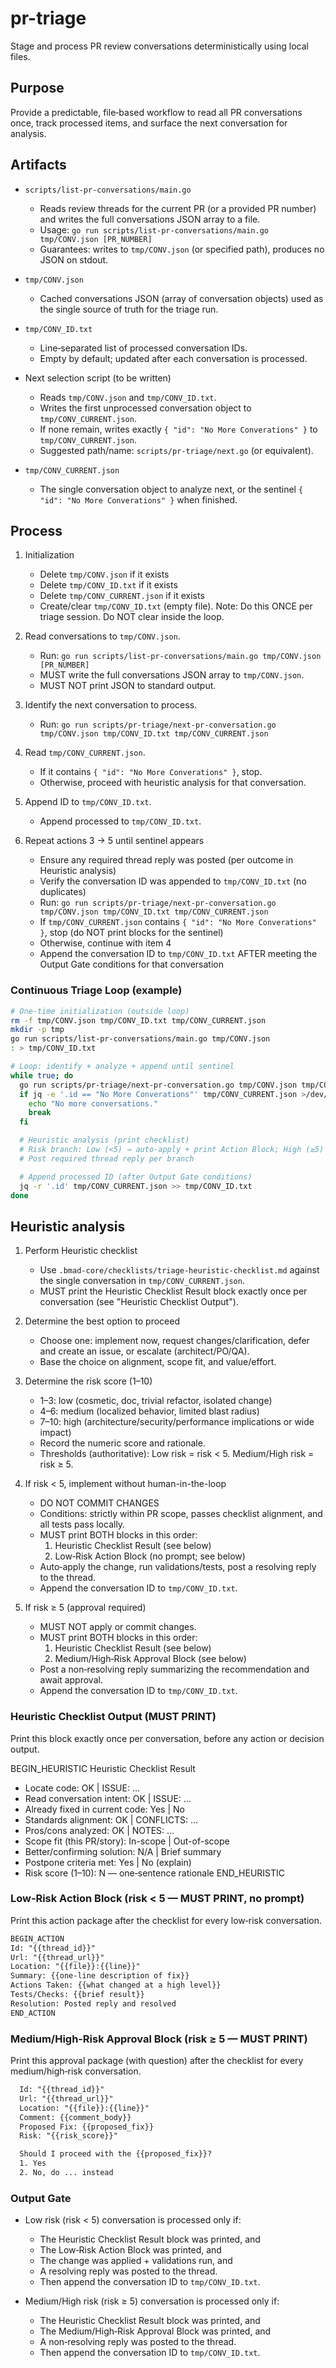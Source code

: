 <!-- Powered by BMAD™ Core -->

# pr-triage

Stage and process PR review conversations deterministically using local files.

## Purpose

Provide a predictable, file‑based workflow to read all PR conversations once, track processed items, and surface the next conversation for analysis.

## Artifacts

- `scripts/list-pr-conversations/main.go`
  - Reads review threads for the current PR (or a provided PR number) and writes the full conversations JSON array to a file.
  - Usage: `go run scripts/list-pr-conversations/main.go tmp/CONV.json [PR_NUMBER]`
  - Guarantees: writes to `tmp/CONV.json` (or specified path), produces no JSON on stdout.

- `tmp/CONV.json`
  - Cached conversations JSON (array of conversation objects) used as the single source of truth for the triage run.

- `tmp/CONV_ID.txt`
  - Line‑separated list of processed conversation IDs.
  - Empty by default; updated after each conversation is processed.

- Next selection script (to be written)
  - Reads `tmp/CONV.json` and `tmp/CONV_ID.txt`.
  - Writes the first unprocessed conversation object to `tmp/CONV_CURRENT.json`.
  - If none remain, writes exactly `{ "id": "No More Converations" }` to `tmp/CONV_CURRENT.json`.
  - Suggested path/name: `scripts/pr-triage/next.go` (or equivalent).

- `tmp/CONV_CURRENT.json`
  - The single conversation object to analyze next, or the sentinel `{ "id": "No More Converations" }` when finished.

## Process

1) Initialization
   - Delete `tmp/CONV.json` if it exists
   - Delete `tmp/CONV_ID.txt` if it exists
   - Delete `tmp/CONV_CURRENT.json` if it exists
   - Create/clear `tmp/CONV_ID.txt` (empty file). Note: Do this ONCE per triage session. Do NOT clear inside the loop.

2) Read conversations to `tmp/CONV.json`.
   - Run: `go run scripts/list-pr-conversations/main.go tmp/CONV.json [PR_NUMBER]`
   - MUST write the full conversations JSON array to `tmp/CONV.json`.
   - MUST NOT print JSON to standard output.

3) Identify the next conversation to process.
   - Run: `go run scripts/pr-triage/next-pr-conversation.go tmp/CONV.json tmp/CONV_ID.txt tmp/CONV_CURRENT.json`

4) Read `tmp/CONV_CURRENT.json`.
   - If it contains `{ "id": "No More Converations" }`, stop.
   - Otherwise, proceed with heuristic analysis for that conversation.
5) Append ID to `tmp/CONV_ID.txt`.
   - Append processed to `tmp/CONV_ID.txt`.
6) Repeat actions 3 → 5 until sentinel appears
   - Ensure any required thread reply was posted (per outcome in Heuristic analysis)
   - Verify the conversation ID was appended to `tmp/CONV_ID.txt` (no duplicates)
   - Run: `go run scripts/pr-triage/next-pr-conversation.go tmp/CONV.json tmp/CONV_ID.txt tmp/CONV_CURRENT.json`
   - If `tmp/CONV_CURRENT.json` contains `{ "id": "No More Converations" }`, stop (do NOT print blocks for the sentinel)
   - Otherwise, continue with item 4
   - Append the conversation ID to `tmp/CONV_ID.txt` AFTER meeting the Output Gate conditions for that conversation

### Continuous Triage Loop (example)
```bash
# One-time initialization (outside loop)
rm -f tmp/CONV.json tmp/CONV_ID.txt tmp/CONV_CURRENT.json
mkdir -p tmp
go run scripts/list-pr-conversations/main.go tmp/CONV.json
: > tmp/CONV_ID.txt

# Loop: identify + analyze + append until sentinel
while true; do
  go run scripts/pr-triage/next-pr-conversation.go tmp/CONV.json tmp/CONV_ID.txt tmp/CONV_CURRENT.json
  if jq -e '.id == "No More Converations"' tmp/CONV_CURRENT.json >/dev/null; then
    echo "No more conversations."
    break
  fi

  # Heuristic analysis (print checklist)
  # Risk branch: Low (<5) → auto-apply + print Action Block; High (≥5) → print Approval Block
  # Post required thread reply per branch

  # Append processed ID (after Output Gate conditions)
  jq -r '.id' tmp/CONV_CURRENT.json >> tmp/CONV_ID.txt
done
```

## Heuristic analysis
1) Perform Heuristic checklist
   - Use `.bmad-core/checklists/triage-heuristic-checklist.md` against the single conversation in `tmp/CONV_CURRENT.json`.
   - MUST print the Heuristic Checklist Result block exactly once per conversation (see "Heuristic Checklist Output").

2) Determine the best option to proceed
   - Choose one: implement now, request changes/clarification, defer and create an issue, or escalate (architect/PO/QA).
   - Base the choice on alignment, scope fit, and value/effort.

3) Determine the risk score (1–10)
   - 1–3: low (cosmetic, doc, trivial refactor, isolated change)
   - 4–6: medium (localized behavior, limited blast radius)
   - 7–10: high (architecture/security/performance implications or wide impact)
   - Record the numeric score and rationale.
   - Thresholds (authoritative): Low risk = risk < 5. Medium/High risk = risk ≥ 5.

4) If risk < 5, implement without human-in-the-loop
   - DO NOT COMMIT CHANGES
   - Conditions: strictly within PR scope, passes checklist alignment, and all tests pass locally.
   - MUST print BOTH blocks in this order:
     1) Heuristic Checklist Result (see below)
     2) Low‑Risk Action Block (no prompt; see below)
   - Auto‑apply the change, run validations/tests, post a resolving reply to the thread.
   - Append the conversation ID to `tmp/CONV_ID.txt`.

5) If risk ≥ 5 (approval required)
   - MUST NOT apply or commit changes.
   - MUST print BOTH blocks in this order:
     1) Heuristic Checklist Result (see below)
     2) Medium/High‑Risk Approval Block (see below)
   - Post a non‑resolving reply summarizing the recommendation and await approval.
   - Append the conversation ID to `tmp/CONV_ID.txt`.

### Heuristic Checklist Output (MUST PRINT)
Print this block exactly once per conversation, before any action or decision output.

BEGIN_HEURISTIC
Heuristic Checklist Result
- Locate code: OK | ISSUE: …
- Read conversation intent: OK | ISSUE: …
- Already fixed in current code: Yes | No
- Standards alignment: OK | CONFLICTS: …
- Pros/cons analyzed: OK | NOTES: …
- Scope fit (this PR/story): In-scope | Out-of-scope
- Better/confirming solution: N/A | Brief summary
- Postpone criteria met: Yes | No (explain)
- Risk score (1–10): N — one‑sentence rationale
END_HEURISTIC

### Low‑Risk Action Block (risk < 5 — MUST PRINT, no prompt)
Print this action package after the checklist for every low‑risk conversation.
```txt
BEGIN_ACTION
Id: "{{thread_id}}"
Url: "{{thread_url}}"
Location: "{{file}}:{{line}}"
Summary: {{one‑line description of fix}}
Actions Taken: {{what changed at a high level}}
Tests/Checks: {{brief result}}
Resolution: Posted reply and resolved
END_ACTION
```

### Medium/High‑Risk Approval Block (risk ≥ 5 — MUST PRINT)
Print this approval package (with question) after the checklist for every medium/high‑risk conversation.
```txt
  Id: "{{thread_id}}"
  Url: "{{thread_url}}"
  Location: "{{file}}:{{line}}"
  Comment: {{comment_body}}
  Proposed Fix: {{proposed_fix}}
  Risk: "{{risk_score}}"

  Should I proceed with the {{proposed_fix}}?
  1. Yes
  2. No, do ... instead
```

### Output Gate
- Low risk (risk < 5) conversation is processed only if:
  - The Heuristic Checklist Result block was printed, and
  - The Low‑Risk Action Block was printed, and
  - The change was applied + validations run, and
  - A resolving reply was posted to the thread.
  - Then append the conversation ID to `tmp/CONV_ID.txt`.

- Medium/High risk (risk ≥ 5) conversation is processed only if:
  - The Heuristic Checklist Result block was printed, and
  - The Medium/High‑Risk Approval Block was printed, and
  - A non‑resolving reply was posted to the thread.
  - Then append the conversation ID to `tmp/CONV_ID.txt`.
